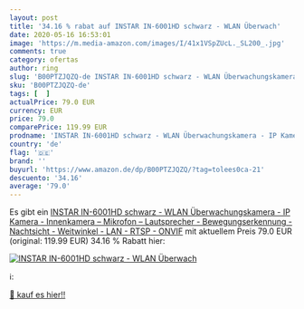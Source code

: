 ```yaml
---
layout: post
title: '34.16 % rabat auf INSTAR IN-6001HD schwarz - WLAN Überwach'
date: 2020-05-16 16:53:01
image: 'https://m.media-amazon.com/images/I/41x1VSpZUcL._SL200_.jpg'
comments: true
category: ofertas
author: ring
slug: 'B00PTZJQZQ-de INSTAR IN-6001HD schwarz - WLAN Überwachungskamera - IP...'
sku: 'B00PTZJQZQ-de'
tags: [  ]
actualPrice: 79.0 EUR
currency: EUR
price: 79.0
comparePrice: 119.99 EUR
prodname: 'INSTAR IN-6001HD schwarz - WLAN Überwachungskamera - IP Kamera - Innenkamera – Mikrofon – Lautsprecher - Bewegungserkennung - Nachtsicht - Weitwinkel - LAN - RTSP - ONVIF'
country: 'de'
flag: '🇩🇪'
brand: ''
buyurl: 'https://www.amazon.de/dp/B00PTZJQZQ/?tag=tolees0ca-21'
descuento: '34.16'
average: '79.0'
---
```


Es gibt ein [INSTAR IN-6001HD schwarz - WLAN Überwachungskamera - IP Kamera - Innenkamera – Mikrofon – Lautsprecher - Bewegungserkennung - Nachtsicht - Weitwinkel - LAN - RTSP - ONVIF](https://www.amazon.de/dp/B00PTZJQZQ/?tag=tolees0ca-21) mit aktuellem Preis 79.0 EUR (original: 119.99 EUR) 34.16 % Rabatt hier:

[![INSTAR IN-6001HD schwarz - WLAN Überwach](https://m.media-amazon.com/images/I/41x1VSpZUcL._SL200_.jpg)](https://www.amazon.de/dp/B00PTZJQZQ/?tag=tolees0ca-21)

ℹ️:


[🛒 kauf es hier!!](https://www.amazon.de/dp/B00PTZJQZQ/?tag=tolees0ca-21)
